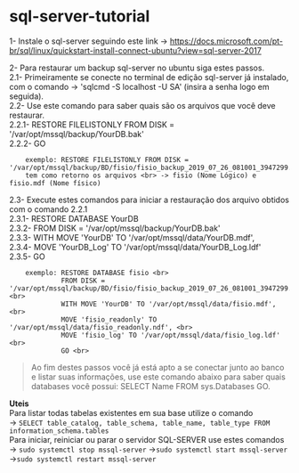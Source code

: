 # sql-server-tutorial


1- Instale o sql-server seguindo este link -> https://docs.microsoft.com/pt-br/sql/linux/quickstart-install-connect-ubuntu?view=sql-server-2017<br>

2- Para restaurar um backup sql-server no ubuntu siga estes passos.<br>
   2.1- Primeiramente se conecte no terminal de edição sql-server já instalado, com o comando -> 'sqlcmd -S localhost -U SA' (insira a senha logo em seguida).<br>
   2.2- Use este comando para saber quais são os arquivos que você deve restaurar.<br>
        2.2.1- RESTORE FILELISTONLY FROM DISK = '/var/opt/mssql/backup/YourDB.bak'<br>
        2.2.2- GO<br>
        
        exemplo: RESTORE FILELISTONLY FROM DISK = '/var/opt/mssql/backup/BD/fisio/fisio_backup_2019_07_26_081001_3947299.bak
        tem como retorno os arquivos <br> -> fisio (Nome Lógico) e fisio.mdf (Nome físico)
        
   2.3- Execute estes comandos para iniciar a restauração dos arquivo obtidos com o comando 2.2.1<br>
        2.3.1- RESTORE DATABASE YourDB<br>
        2.3.2- FROM DISK = '/var/opt/mssql/backup/YourDB.bak'<br>
        2.3.3- WITH MOVE 'YourDB' TO '/var/opt/mssql/data/YourDB.mdf',<br>
        2.3.4- MOVE 'YourDB_Log' TO '/var/opt/mssql/data/YourDB_Log.ldf'<br>
        2.3.5- GO<br>
        
        exemplo: RESTORE DATABASE fisio <br>
                 FROM DISK = '/var/opt/mssql/backup/BD/fisio/fisio_backup_2019_07_26_081001_3947299.bak' <br>
                 WITH MOVE 'YourDB' TO '/var/opt/mssql/data/fisio.mdf', <br>
                 MOVE 'fisio_readonly' TO '/var/opt/mssql/data/fisio_readonly.ndf', <br>
                 MOVE 'fisio_log' TO '/var/opt/mssql/data/fisio_log.ldf' <br>
                 GO <br>
        
  
>Ao fim destes passos você já está apto a se conectar junto ao banco e listar suas informações,
    use este comando abaixo para saber quais databases você possui:
    SELECT Name FROM sys.Databases
    GO.


**Uteis**<br>
Para listar todas tabelas existentes em sua base utilize o comando<br> -> ```SELECT table_catalog, table_schema, table_name, table_type FROM information_schema.tables```
<br>Para iniciar, reiniciar ou parar o servidor SQL-SERVER use estes comandos<br> -> ```sudo systemctl stop mssql-server```
 ->```sudo systemctl start mssql-server```<br>
 ->```sudo systemctl restart mssql-server```<br>
